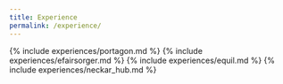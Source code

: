```yaml
---
title: Experience
permalink: /experience/
---
```


{% include experiences/portagon.md %}
{% include experiences/efairsorger.md %}
{% include experiences/equil.md %}
{% include experiences/neckar_hub.md %}

